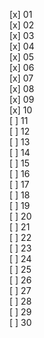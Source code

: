 [x] 01\
[x] 02\
[x] 03\
[x] 04\
[x] 05\
[x] 06\
[x] 07\
[x] 08\
[x] 09\
[x] 10\
[ ] 11\
[ ] 12\
[ ] 13\
[ ] 14\
[ ] 15\
[ ] 16\
[ ] 17\
[ ] 18\
[ ] 19\
[ ] 20\
[ ] 21\
[ ] 22\
[ ] 23\
[ ] 24\
[ ] 25\
[ ] 26\
[ ] 27\
[ ] 28\
[ ] 29\
[ ] 30